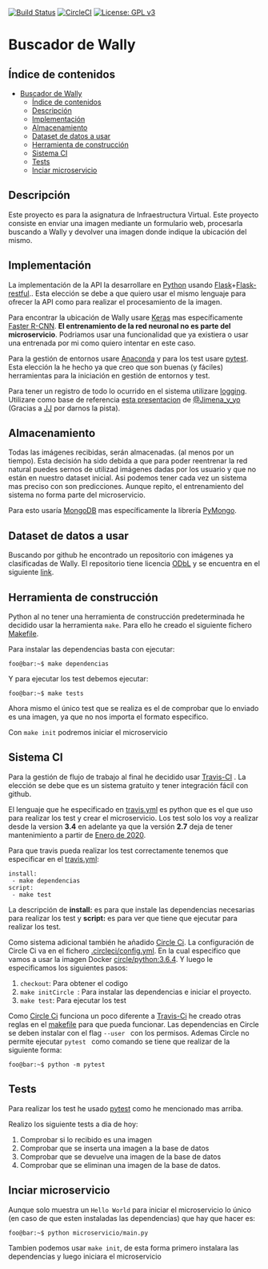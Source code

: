 [![Build Status](https://travis-ci.org/antoni-heredia/WallysFinder.svg?branch=master)](https://travis-ci.org/antoni-heredia/WallysFinder)
[![CircleCI](https://circleci.com/gh/antoni-heredia/WallysFinder.svg?style=svg)](https://circleci.com/gh/antoni-heredia/WallysFinder)
[![License: GPL v3](https://img.shields.io/badge/License-GPLv3-blue.svg)](https://www.gnu.org/licenses/gpl-3.0)


# Buscador de Wally

## Índice de contenidos

- [Buscador de Wally](#buscador-de-wally)
  - [Índice de contenidos](#%c3%8dndice-de-contenidos)
  - [Descripción](#descripci%c3%b3n)
  - [Implementación](#implementaci%c3%b3n)
  - [Almacenamiento](#almacenamiento)
  - [Dataset de datos a usar](#dataset-de-datos-a-usar)
  - [Herramienta de construcción](#herramienta-de-construcci%c3%b3n)
  - [Sistema CI](#sistema-ci)
  - [Tests](#tests)
  - [Inciar microservicio](#inciar-microservicio)


## Descripción
Este proyecto es para la asignatura de Infraestructura Virtual. Este proyecto consiste en enviar una imagen mediante un formulario web, procesarla buscando a Wally y devolver una imagen donde indique la ubicación del mismo.

## Implementación

La implementación de la API la desarrollare en [Python](https://www.python.org) usando [Flask](https://palletsprojects.com/p/flask/)+[Flask-restful](https://flask-restful.readthedocs.io/en/latest/).. Esta elección se debe a que quiero usar el mismo lenguaje para ofrecer la API como para realizar el procesamiento de la imagen. 

Para encontrar la ubicación de Wally usare [Keras](https://keras.io/) mas específicamente [Faster R-CNN](https://towardsdatascience.com/faster-r-cnn-object-detection-implemented-by-keras-for-custom-data-from-googles-open-images-125f62b9141a). __El entrenamiento de la red neuronal no es parte del microservicio__. Podriamos usar una funcionalidad que ya existiera o usar una entrenada por mi como quiero intentar en este caso. 

Para la gestión de entornos usare [Anaconda](https://www.anaconda.com/) y para los test usare [pytest](https://docs.pytest.org/en/latest/). Esta elección la he hecho ya que creo que son buenas (y fáciles) herramientas para la iniciación en  gestión de entornos y test. 



Para tener un registro de todo lo ocurrido en el sistema utilizare  [logging](https://docs.python.org/3/howto/logging.html). Utilizare como base de referencia [esta presentacion](https://static.sched.com/hosted_files/pycones19/48/El%20show%20de%20Truman.pdf) de [@Jimena_y_yo](https://twitter.com/jimena_y_yo) (Gracias a [JJ](github.com/JJ) por darnos la pista).


## Almacenamiento
Todas las imágenes recibidas, serán almacenadas. (al menos por un tiempo). Esta decisión ha sido debida a que para poder reentrenar  la red natural puedes sernos de utilizad imágenes dadas por los usuario y que no están en nuestro dataset inicial. Asi podemos tener cada vez un sistema mas preciso con son predicciones. Aunque repito, el entrenamiento del sistema no forma parte del microservicio. 

Para esto usaría [MongoDB](https://www.mongodb.com/es) mas específicamente la librería [PyMongo](https://api.mongodb.com/python/current/).


## Dataset de datos a usar

Buscando por github he encontrado un repositorio con imágenes ya clasificadas de Wally. El repositorio tiene licencia [ODbL](https://es.wikipedia.org/wiki/Licencia_Abierta_de_Bases_de_Datos) y se encuentra en el siguiente [link](https://github.com/vc1492a/Hey-Waldo).

## Herramienta de construcción
Python al no tener una herramienta de construcción predeterminada he decidido usar la herramienta ```make```. Para ello he creado el siguiente fichero [Makefile](./Makefile).

Para instalar las dependencias basta con ejecutar:
```console
foo@bar:~$ make dependencias
```
Y para ejecutar los test debemos ejecutar:
```console
foo@bar:~$ make tests
```
Ahora mismo el único test que se realiza es el de comprobar que lo enviado es una imagen, ya que no nos importa el formato especifico. 

Con ```make init``` podremos iniciar el microservicio
## Sistema CI

Para la gestión de flujo de trabajo al final he decidido usar [Travis-CI](https://travis-ci.org/) . La elección se debe que es un sistema gratuito y tener integración fácil con github.

El lenguaje que he especificado en  [travis.yml](./.travis.yml) es python que es el que uso para realizar los test y crear el microservicio. Los test solo los voy a realizar desde la version __3.4__ en adelante ya que la versión __2.7__ deja de tener mantenimiento a partir de [Enero de 2020](https://www.python.org/dev/peps/pep-0373/). 

Para que travis pueda realizar los test correctamente tenemos que especificar en el [travis.yml](./.travis.yml):

 ``` 
install:
  - make dependencias
script:
  - make test 
 ```
 La descripción de __install:__ es para que instale las dependencias necesarias para realizar los test y __script:__ es para ver que tiene que ejecutar para realizar los test. 

 Como sistema adicional también he añadido [Circle Ci](https://circleci.com/). La configuración de Circle Ci va en el fichero [.circleci/config.yml](.circleci/config.yml). En la cual especifico que vamos a usar la imagen Docker [circle/python:3.6.4](https://circleci.com/docs/2.0/circleci-images/#python). Y luego le especificamos los siguientes pasos:

1. ```checkout```: Para obtener el codigo
2. ```make initCircle ```: Para instalar las dependencias e iniciar el proyecto.
3. ```make test```: Para ejecutar los test
 
 Como [Circle Ci](https://circleci.com/) funciona un poco diferente a [Travis-Ci](travis-ci.org) he creado otras reglas en el [makefile](./Makefile) para que pueda funcionar. Las dependencias en Circle se deben instalar con el flag  ```--user ``` con los permisos. Ademas Circle no permite ejecutar  ```pytest ``` como comando se tiene que realizar de la siguiente forma:

 ```console
foo@bar:~$ python -m pytest

 ``` 

 ## Tests
Para realizar los test he usado [pytest](https://docs.pytest.org/en/latest/) como he mencionado mas arriba. 


Realizo los siguiente tests a dia de hoy:
1. Comprobar si lo recibido es una imagen
2. Comprobar que se inserta una imagen a la base de datos
3. Comprobar que se devuelve una imagen de la base de datos
4. Comprobar que se eliminan una imagen de la base de datos. 
## Inciar microservicio

Aunque solo muestra un ```Hello World``` para iniciar el microservicio lo único (en caso de que esten instaladas las dependencias) que hay que hacer es:
 ```console
foo@bar:~$ python microservicio/main.py

 ``` 
 Tambien podemos usar ```make init```,  de esta forma primero instalara las dependencias y luego iniciara el microservicio